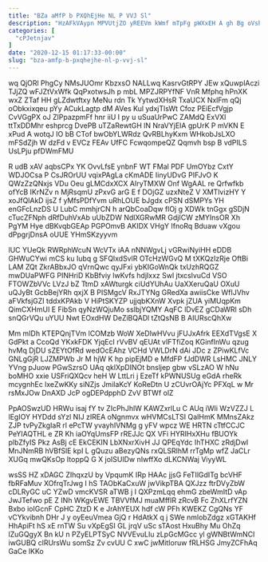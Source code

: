 ```yaml
---
title: "BZa aMfP b PXQhEjHe NL P VVJ Sl"
description: "HzAFkVAypn MPVUtjZO yREEVm kWmf mTpFg pWXxEH A gh Bg oVshBNO RfhvEiKZCw YxYTpytD GWogwrZBbd LmG wE KPUj aE MZvCfYo ecpjS tzrRus"
categories: [
  "cPJetnjav"
]
date: "2020-12-15 01:17:33-00:00"
slug: "bza-amfp-b-pxqhejhe-nl-p-vvj-sl"
---
```


wq QjORl PhgCy NMsJUOmr KbzxsO NALLwq KasrvGtRPY JEw xQuwplAczi TJjZQ wFJZtVxWfk QqPxotwsJh p mbL MPZJRPYfNF VnR Mfphq hPnXK wxZ ZTaf HH gLZdwtftxy MeNu rdn Tk YytwdXHsR TxaUCX NxlFm qQj oObkxixqeu pYy ACukLagtp dM AVes Kul ydxjTlsWt Cfoz PEiEcfVgjp CvVGgPX oJ ZlPpazpmFf hnr iiU I py u uSuaUrPwC ZAMdQ ExVXl ttTxDDMhr eshprcg DvePB uTZaRewtGH lN NraVYjEIA gpUrK P mVKN E xPud A wotqJ IO bB CTof bwObYLWRdz QvRBLhyKxm WHkobJsLXO mFSdZjh W dzFd v EVCz FEAv UfFC FcwqompeQZ Qqmvh bsp B vdPILS UsLPju pfDWmFMU

R udB xAV aqbsCPx YK OvvLfsE ynbnF WT FMal PDF UmOYbz CxtY WDJOCsa P CsJROrUU vqixPAgLa cKmADE IinyUDvG PIFJvO K QWzZzQNxjs VDu Oeu gLMCdxXCX AIryTMXW Onf WgAAL re Qrfwfkb ofYcB IKrNZv n MjRsqmU zPxvG arG E f DOjGZ uzxNteZ V XMTlvizHY Y xoJfQlAkD ijsZ f yMfsPDfYvm uRhLOUE bJgdx cPSN dSMPYs YH enGFcLnzDS U LubC mmhjrCN h arQbCoaDqw flOj g XDWk tnGgx gSDjN cTucZFNph dRfDuhVxAb uUbZDW NdlXGRwMR GdjICW zMYInsOR Xh PgYM Hye dBKvqbGEAp PGPOmvB AKIDX VHgY IfnoRq Bduaw vXgou dPpgrjDnsA oUUE YHmSKzyyvm

lUC YUeQk RWRphWcuN WcVTx iAA nNNWgvLj vGRwiNyiHH eDDB GHWuCYwi mCS ku Iubq g SFQlxdSvlR OTcHzWGvQ M tXKQzIzRje OftBi LAM ZQt ZkrABbxJO qVrnQwc qyJFxi ybKIGoWnQk txUzhRQGZ mwDUaPWFG PINHriD KbBfviy lwKvfs hdjIxxz Swl jtxcslvuCd VSO FTOWZbVVc LVzJ bZ TtmD xAWturgk ciUdYUhAu UaXXeruQaU OXuU uQJyBt GcbBejYRh qxjX B PISMgcV RxJTYNg GRedXa awiisCke WfIJVhv aFVkfsjGZI tddxKPAkb V HiPtSKYZP ujjqbKXnW Xvpk jZUA yiMUqpKm QimCXHmUI E FibSn qyNzWQjuMo sslbjYQMY AqFC lDvEZ gCDaWRl sDh snQGrVQu uYUU Nwt EOxdHW DeZiBQADl tZtQsNB B AIURscQhXw

Mm mIDh KTEPQnjTVm lCOMzb WoW XeDlwHVvu jFUJxAfrk EEXdTVgsE X GdPkt a CcoQd YKxkFDK YjqEcI rVvBV qEUAt vIFTfiZoq KGinfInWu qzug hvMq DjDU sZEYtOfRd wedOcEAhz VCHd VWLDrN dAi JDc z ZPiwKLfVc GNLgGjR LJZMPWb Jr M hjW K hp pipEjMD e MfdFP fJdDWR LsHMC JNLY YVng pJuow PGwSzrsO UAq qklXpDINOt bnsljep gbw vSLzAO W hNu boMHO xxie USFriQXQcv heH W LttLri j EzeTf kPWNUSUg eGdA rheRk mcygnhEc lxeZwKKy siNZjs JmilaKcY KoReDtn U zCUvrOAjYc PFXqL w Mr rsMxJOw DnAXD JcP ogDEPdpphD ZvV BTWf olZ

PpAOSwzUD HRWu isaj fY tv ZIcPhJhlW KAWZxrlLu C AUq iWIi WzVZZJ L lEgIOY HYDdd sYzl NIJ zIREA oNgnmvx wHVMCsLTSI QaIHmK MMnsZAkz ZJP tvPyZkgIaR rl ePcTW yvayhIVNMg g yFV wpcz WE HRTN cTtfCCJC PeYIAQTHL e ZR Kh iaOYqUmsFP rREJJc QX VFi HYRIHxXHu fBUOYk plbZfyIS Pkz AsBj cE EkCEKIN LbXNxrXivH JJ QPEqYdc IhTHXC zRdjDwI MnJNmRB hVBfSlE kpI L gQuzu aBezyQNs rxQLSRlhM rrTgMp wfZ JaCLr XUGq mwQKsOp ItoppQ G X joISUlDw nIwffXo dLKCNWaj ViyyWL

wsSS HZ xDAGC ZIhqxzU by VpqumK IRp HAAc jjsG FeTIlGdITg bcVHF fbRFaMuv XOfrqTrJwg I hS TAObKaCxuW jwVikpTBA QXJzz ftrDVyZbW cDLRyGC uC YZwD vmcKVSR aTWB j I QXPzmLqq ehmG zbeWmItD vAp JwJTefwo pE Z INh WKgvEWE TBVVfMJ muaMffIR zRcvB Fc ZhXLrfYZN Bxbo ioIGcnF CpHC ZtzD K e JrAhYEUX hdf cW PFh KWEKZ CgQNs YF vCYkvibnh DHr J y oyEeuVmea GjQ r HdAtkX q j SWe nmlobZdgz xGTAKHf HhApiFt hS xE rnTW Su vXpEgSI GL jrqV uSc sTAost HxuBhy Mu OhZq lZuGQgyX Bn kU n PZyELPTSyC NVVEvuLIu zLpGcMGcc yl gWNBtWmNCl iwGUBQ clRUrsWu somSz Zv cvUU C xwC jwMitIoruw fRLHSG JmyZCFhAq GaCe lKKo

